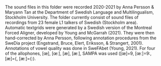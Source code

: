 The sound files in this folder were recorded 2020-2021 by Anna Persson & Maryann Tan at the Department of Swedish Language and Multilingualism, Stockholm University. The folder currently consist of sound files of recordings from 23 female L1 talkers of Swedish (Stockholm area).
Automatic textgrids were generated by a Swedish version of the Montreal Forced Aligner, developed by Young and McGarrah (2021). They were then hand-corrected by Anna Persson, following annotation procedures from the SweDia project (Engstrand, Bruce, Elert, Eriksson, & Strangert, 2001). Annotations of vowel quality was done in SweFAbet (Young, 2021). For four of the allophones, [œ], [œː], [æ], [æː], SAMPA was used ([œ]=9, [œː]=9:, [æ]={, [æː]={:).

